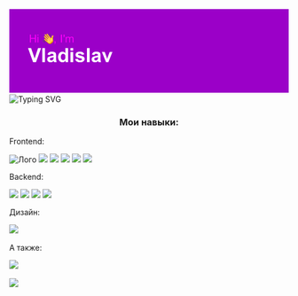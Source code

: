 <img src="header.png" alt="Лого">
<img src="https://readme-typing-svg.herokuapp.com?font=Fira+Code&weight=700&duration=2500&pause=1000&color=7703fc&center=false&multiline=true&random=false&width=435&height=60&lines=My+name+is+Vladislav+%E2%9C%A8;I+develop+websites+and+bots" alt="Typing SVG" />
<h3 align="center">Мои навыки:</h3>
<p>Frontend:</p>
<p>
  <img src="https://img.shields.io/badge/html5-%23E34F26.svg?style=for-the-badge&logo=html5&logoColor=white" alt="Лого">
  <img src="https://img.shields.io/badge/css3-%231572B6.svg?style=for-the-badge&logo=css3&logoColor=white">
  <img src="https://img.shields.io/badge/javascript-%23323330.svg?style=for-the-badge&logo=javascript&logoColor=%23F7DF1E">
  <img src="https://img.shields.io/badge/bootstrap-%238511FA.svg?style=for-the-badge&logo=bootstrap&logoColor=white">
  <img src="https://img.shields.io/badge/react-%2320232a.svg?style=for-the-badge&logo=react&logoColor=%2361DAFB">
  <img src="https://img.shields.io/badge/vuejs-%2335495e.svg?style=for-the-badge&logo=vuedotjs&logoColor=%234FC08D">
</p>
<p>Backend:</p>
<p>
  <img src="https://img.shields.io/badge/php-%23777BB4.svg?style=for-the-badge&logo=php&logoColor=white">
  <img src="https://img.shields.io/badge/node.js-6DA55F?style=for-the-badge&logo=node.js&logoColor=white">
  <img src="https://img.shields.io/badge/express.js-%23404d59.svg?style=for-the-badge&logo=express&logoColor=%2361DAFB">
  <img src="https://img.shields.io/badge/MongoDB-%234ea94b.svg?style=for-the-badge&logo=mongodb&logoColor=white">
</p>
<p>Дизайн:</p>
<p>
  <img src="https://img.shields.io/badge/figma-%23F24E1E.svg?style=for-the-badge&logo=figma&logoColor=white">
</p>
<p>А также:</p>
<p>
  <img src="https://img.shields.io/badge/kotlin-%237F52FF.svg?style=for-the-badge&logo=kotlin&logoColor=white">
</p>
<img src="https://github-profile-summary-cards.vercel.app/api/cards/repos-per-language?username=Dmi3evVladislav&theme=dracula">




<!--
**Dmi3evVladislav/Dmi3evVladislav** is a ✨ _special_ ✨ repository because its `README.md` (this file) appears on your GitHub profile.

Here are some ideas to get you started:

- 🔭 I’m currently working on ...
- 🌱 I’m currently learning ...
- 👯 I’m looking to collaborate on ...
- 🤔 I’m looking for help with ...
- 💬 Ask me about ...
- 📫 How to reach me: ...
- 😄 Pronouns: ...
- ⚡ Fun fact: ...
-->
